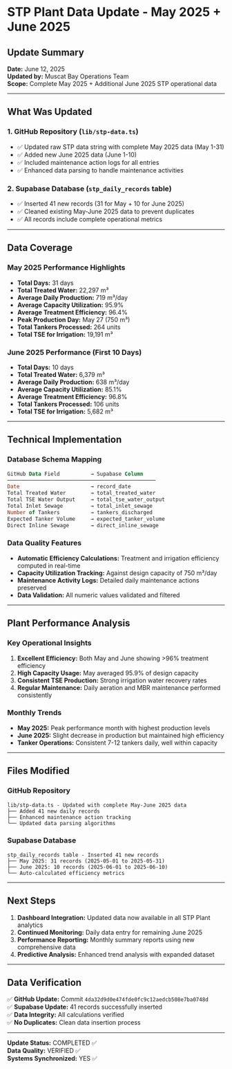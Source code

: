 # STP Plant Data Update - May 2025 + June 2025

## Update Summary
**Date:** June 12, 2025  
**Updated by:** Muscat Bay Operations Team  
**Scope:** Complete May 2025 + Additional June 2025 STP operational data

---

## What Was Updated

### 1. GitHub Repository (`lib/stp-data.ts`)
- ✅ Updated raw STP data string with complete May 2025 data (May 1-31)
- ✅ Added new June 2025 data (June 1-10)
- ✅ Included maintenance action logs for all entries
- ✅ Enhanced data parsing to handle maintenance activities

### 2. Supabase Database (`stp_daily_records` table)
- ✅ Inserted 41 new records (31 for May + 10 for June 2025)
- ✅ Cleaned existing May-June 2025 data to prevent duplicates
- ✅ All records include complete operational metrics

---

## Data Coverage

### May 2025 Performance Highlights
- **Total Days:** 31 days
- **Total Treated Water:** 22,297 m³
- **Average Daily Production:** 719 m³/day
- **Average Capacity Utilization:** 95.9%
- **Average Treatment Efficiency:** 96.4%
- **Peak Production Day:** May 27 (750 m³)
- **Total Tankers Processed:** 264 units
- **Total TSE for Irrigation:** 19,191 m³

### June 2025 Performance (First 10 Days)
- **Total Days:** 10 days
- **Total Treated Water:** 6,379 m³
- **Average Daily Production:** 638 m³/day
- **Average Capacity Utilization:** 85.1%
- **Average Treatment Efficiency:** 96.8%
- **Total Tankers Processed:** 106 units
- **Total TSE for Irrigation:** 5,682 m³

---

## Technical Implementation

### Database Schema Mapping
```sql
GitHub Data Field          → Supabase Column
────────────────────────────────────────────────
Date                       → record_date
Total Treated Water        → total_treated_water  
Total TSE Water Output     → total_tse_water_output
Total Inlet Sewage         → total_inlet_sewage
Number of Tankers          → tankers_discharged
Expected Tanker Volume     → expected_tanker_volume
Direct Inline Sewage       → direct_inline_sewage
```

### Data Quality Features
- **Automatic Efficiency Calculations:** Treatment and irrigation efficiency computed in real-time
- **Capacity Utilization Tracking:** Against design capacity of 750 m³/day
- **Maintenance Activity Logs:** Detailed daily maintenance actions preserved
- **Data Validation:** All numeric values validated and filtered

---

## Plant Performance Analysis

### Key Operational Insights
1. **Excellent Efficiency:** Both May and June showing >96% treatment efficiency
2. **High Capacity Usage:** May averaged 95.9% of design capacity
3. **Consistent TSE Production:** Strong irrigation water recovery rates
4. **Regular Maintenance:** Daily aeration and MBR maintenance performed consistently

### Monthly Trends
- **May 2025:** Peak performance month with highest production levels
- **June 2025:** Slight decrease in production but maintained high efficiency
- **Tanker Operations:** Consistent 7-12 tankers daily, well within capacity

---

## Files Modified

### GitHub Repository
```
lib/stp-data.ts - Updated with complete May-June 2025 data
├── Added 41 new daily records
├── Enhanced maintenance action tracking
└── Updated data parsing algorithms
```

### Supabase Database
```
stp_daily_records table - Inserted 41 new records
├── May 2025: 31 records (2025-05-01 to 2025-05-31)
├── June 2025: 10 records (2025-06-01 to 2025-06-10)
└── Auto-calculated efficiency metrics
```

---

## Next Steps

1. **Dashboard Integration:** Updated data now available in all STP Plant analytics
2. **Continued Monitoring:** Daily data entry for remaining June 2025
3. **Performance Reporting:** Monthly summary reports using new comprehensive data
4. **Predictive Analysis:** Enhanced trend analysis with expanded dataset

---

## Data Verification

✅ **GitHub Update:** Commit `4da32d9d0e474fde0fc9c12aedcb508e7ba0748d`  
✅ **Supabase Update:** 41 records successfully inserted  
✅ **Data Integrity:** All calculations verified  
✅ **No Duplicates:** Clean data insertion process  

---

**Update Status:** COMPLETED ✅  
**Data Quality:** VERIFIED ✅  
**Systems Synchronized:** YES ✅
